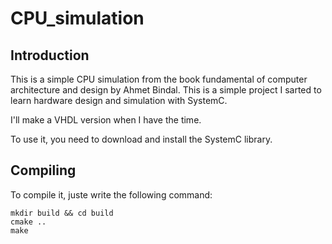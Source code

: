 # CPU_simulation

## Introduction

This is a simple CPU simulation from the book fundamental of computer architecture and design by Ahmet Bindal. This is a simple project I sarted to learn hardware design and simulation with SystemC.

I'll make a VHDL version when I have the time.

To use it, you need to download and install the SystemC library.

## Compiling

To compile it, juste write the following command:
```
mkdir build && cd build
cmake ..
make
```
